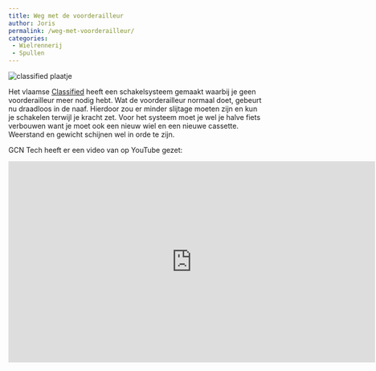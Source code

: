 ```yaml
---
title: Weg met de voorderailleur
author: Joris
permalink: /weg-met-voorderailleur/
categories:
 - Wielrennerij
 - Spullen
---
```




![classified plaatje](https://classified-cycling.cc/uploads/files/_1080xAUTO_crop_center-center_none/classified-social-banner-2.jpg)

Het vlaamse [Classified](https://classified-cycling.cc/en/) heeft een schakelsysteem gemaakt waarbij je geen voorderailleur meer nodig hebt. Wat de voorderailleur normaal doet, gebeurt nu draadloos in de naaf. Hierdoor zou er minder slijtage moeten zijn en kun je schakelen terwijl je kracht zet. Voor het systeem moet je wel je halve fiets verbouwen want je moet ook een nieuw wiel en een nieuwe cassette. Weerstand en gewicht schijnen wel in orde te zijn.

GCN Tech heeft er een video van op YouTube gezet:

<iframe width="730" height="400" src="https://www.youtube-nocookie.com/embed/UFMhUYoqFyc" frameborder="0" allow="accelerometer; autoplay; clipboard-write; encrypted-media; gyroscope; picture-in-picture" allowfullscreen></iframe>
